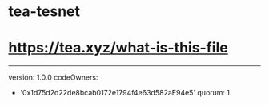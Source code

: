 # tea-tesnet
# https://tea.xyz/what-is-this-file
---
version: 1.0.0
codeOwners:
  - '0x1d75d2d22de8bcab0172e1794f4e63d582aE94e5'
quorum: 1

